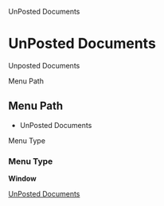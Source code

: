 
UnPosted Documents
# UnPosted Documents


Unposted Documents

Menu Path
## Menu Path



- UnPosted Documents

Menu Type
### Menu Type

**Window**


[UnPosted Documents](../../functional-guide/window/window-unposted-documents.md)